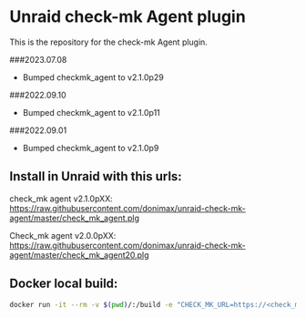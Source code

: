 # Unraid check-mk Agent plugin

This is the repository for the check-mk Agent plugin.

###2023.07.08
- Bumped checkmk_agent to v2.1.0p29

###2022.09.10
- Bumped checkmk_agent to v2.1.0p11

###2022.09.01
- Bumped checkmk_agent to v2.1.0p9

## Install in Unraid with this urls:
check_mk agent v2.1.0pXX:
https://raw.githubusercontent.com/donimax/unraid-check-mk-agent/master/check_mk_agent.plg

Check_mk agent v2.0.0pXX:
https://raw.githubusercontent.com/donimax/unraid-check-mk-agent/master/check_mk_agent20.plg

## Docker local build:

```bash
docker run -it --rm -v $(pwd)/:/build -e "CHECK_MK_URL=https://<check_mk_host>/main/check_mk/agents/check-mk-agent_<check_mk_version>_all.deb" vbatts/slackware:latest sh /build/source/compile_docker.sh
```
